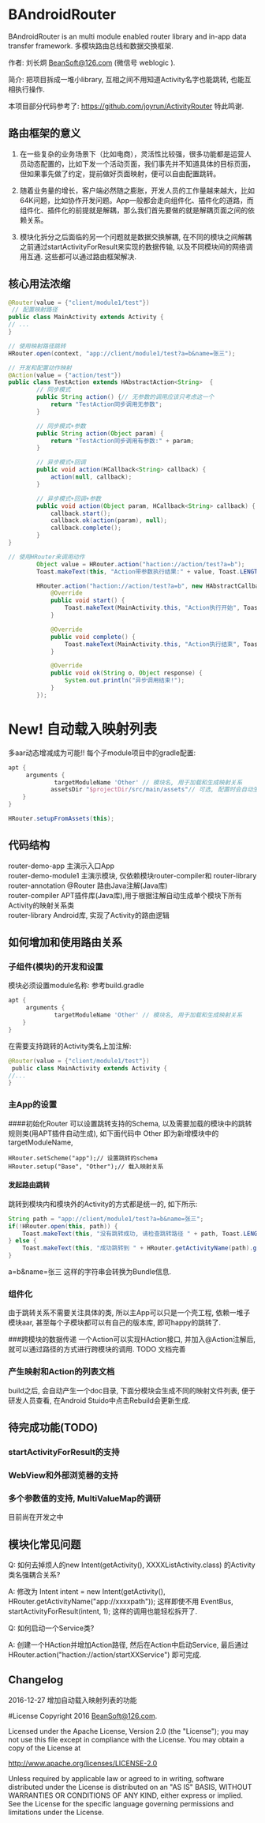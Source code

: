 # BAndroidRouter
BAndroidRouter is an multi module enabled router library and in-app data transfer framework. 多模块路由总线和数据交换框架.

作者: 刘长炯 BeanSoft@126.com (微信号 weblogic ).

简介: 把项目拆成一堆小library, 互相之间不用知道Activity名字也能跳转, 也能互相执行操作.

本项目部分代码参考了: https://github.com/joyrun/ActivityRouter 特此鸣谢.

## 路由框架的意义

1. 在一些复杂的业务场景下（比如电商），灵活性比较强，很多功能都是运营人员动态配置的，比如下发一个活动页面，我们事先并不知道具体的目标页面，但如果事先做了约定，提前做好页面映射，便可以自由配置跳转。  

2. 随着业务量的增长，客户端必然随之膨胀，开发人员的工作量越来越大，比如64K问题，比如协作开发问题。App一般都会走向组件化、插件化的道路，而组件化、插件化的前提就是解耦，那么我们首先要做的就是解耦页面之间的依赖关系。

3. 模块化拆分之后面临的另一个问题就是数据交换解耦, 在不同的模块之间解耦之前通过startActivityForResult来实现的数据传输, 以及不同模块间的网络调用互通. 这些都可以通过路由框架解决.

## 核心用法浓缩

```java
@Router(value = {"client/module1/test"})
 // 配置映射路径 
public class MainActivity extends Activity {
// ...
}

// 使用映射路径跳转
HRouter.open(context, "app://client/module1/test?a=b&name=张三");

// 开发和配置动作映射
@Action(value = {"action/test"})
public class TestAction extends HAbstractAction<String>  {
        // 同步模式
        public String action() {// 无参数的调用应该只考虑这一个
            return "TestAction同步调用无参数";
        }

        // 同步模式+参数
        public String action(Object param) {
            return "TestAction同步调用有参数:" + param;
        }

        // 异步模式+回调
        public void action(HCallback<String> callback) {
            action(null, callback);
        }

        // 异步模式+回调+参数
        public void action(Object param, HCallback<String> callback) {
            callback.start();
            callback.ok(action(param), null);
            callback.complete();
        }
}

// 使用HRouter来调用动作
        Object value = HRouter.action("haction://action/test?a=b");
        Toast.makeText(this, "Action带参数执行结果:" + value, Toast.LENGTH_SHORT).show();

        HRouter.action("haction://action/test?a=b", new HAbstractCallback<String>() {
            @Override
            public void start() {
                Toast.makeText(MainActivity.this, "Action执行开始", Toast.LENGTH_SHORT).show();
            }

            @Override
            public void complete() {
                Toast.makeText(MainActivity.this, "Action执行结束", Toast.LENGTH_SHORT).show();
            }

            @Override
            public void ok(String o, Object response) {
                System.out.println("异步调用结束!");
            }
        });
```
# New! 自动载入映射列表
多aar动态增减成为可能!!
每个子module项目中的gradle配置:
```gradle
apt {
     arguments {
             targetModuleName 'Other' // 模块名, 用于加载和生成映射关系
            assetsDir "$projectDir/src/main/assets"// 可选, 配置时会自动生成assets/modules
    } 
}
```

```java
HRouter.setupFromAssets(this);
```

## 代码结构
router-demo-app 主演示入口App<br>
router-demo-module1 主演示模块, 仅依赖模块router-compiler和 router-library<br>
router-annotation @Router 路由Java注解(Java库)<br>
router-compiler APT插件库(Java库),用于根据注解自动生成单个模块下所有Activity的映射关系类<br>
router-library Android库, 实现了Activity的路由逻辑
## 如何增加和使用路由关系
### 子组件(模块)的开发和设置
模块必须设置module名称:
参考build.gradle

```gradle
apt {
     arguments {
             targetModuleName 'Other' // 模块名, 用于加载和生成映射关系
    } 
}
```

在需要支持跳转的Activity类名上加注解:


```java
@Router(value = {"client/module1/test"}) 
 public class MainActivity extends Activity {
//...
}
```

### 主App的设置
####初始化Router
可以设置跳转支持的Schema, 以及需要加载的模块中的跳转规则类(用APT插件自动生成), 如下面代码中 Other 即为新增模块中的 targetModuleName, 
```
HRouter.setScheme("app");// 设置跳转的schema 
HRouter.setup("Base", "Other");// 载入映射关系
```
#### 发起路由跳转
跳转到模块内和模块外的Activity的方式都是统一的, 如下所示:

```java
String path = "app://client/module1/test?a=b&name=张三";
if(!HRouter.open(this, path)) {
    Toast.makeText(this, "没有跳转成功, 请检查跳转路径 " + path, Toast.LENGTH_SHORT).show();
} else {
    Toast.makeText(this, "成功跳转到 " + HRouter.getActivityName(path).getCanonicalName(), Toast.LENGTH_SHORT).show();
}
```
a=b&name=张三 这样的字符串会转换为Bundle信息.

### 组件化
由于跳转关系不需要关注具体的类, 所以主App可以只是一个壳工程, 依赖一堆子模块aar, 甚至每个子模块都可以有自己的版本库, 即可happy的跳转了.

###跨模块的数据传递
一个Action可以实现HAction接口, 并加入@Action注解后, 就可以通过路径的方式进行跨模块的调用.
TODO 文档完善

### 产生映射和Action的列表文档
build之后, 会自动产生一个doc目录, 下面分模块会生成不同的映射文件列表,
便于研发人员查看, 在Android Stuido中点击Rebuild会更新生成.

## 待完成功能(TODO)
### startActivityForResult的支持
### WebView和外部浏览器的支持
### 多个参数值的支持, MultiValueMap的调研
目前尚在开发之中

## 模块化常见问题
Q: 如何去掉烦人的new Intent(getActivity(), XXXXListActivity.class) 的Activity类名强耦合关系?

A: 修改为 Intent intent = new Intent(getActivity(), HRouter.getActivityName("app://xxxxpath")); 这样即使不用
EventBus, startActivityForResult(intent, 1); 这样的调用也能轻松拆开了.

Q: 如何启动一个Service类?

A: 创建一个HAction并增加Action路径, 然后在Action中启动Service,
最后通过 HRouter.action("haction://action/startXXService") 即可完成.

## Changelog
2016-12-27 增加自动载入映射列表的功能


#License
Copyright 2016 BeanSoft@126.com.

Licensed under the Apache License, Version 2.0 (the "License");
you may not use this file except in compliance with the License.
You may obtain a copy of the License at

   http://www.apache.org/licenses/LICENSE-2.0

Unless required by applicable law or agreed to in writing, software
distributed under the License is distributed on an "AS IS" BASIS,
WITHOUT WARRANTIES OR CONDITIONS OF ANY KIND, either express or implied.
See the License for the specific language governing permissions and
limitations under the License.

